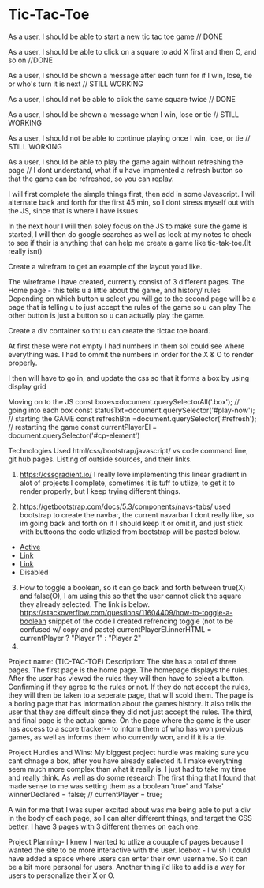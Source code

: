 # Tic-Tac-Toe

As a user, I should be able to start a new tic tac toe game // DONE

As a user, I should be able to click on a square to add X first and then O, and so on //DONE

As a user, I should be shown a message after each turn for if I win, lose, tie or who's turn it is next // STILL WORKING

As a user, I should not be able to click the same square twice // DONE

As a user, I should be shown a message when I win, lose or tie // STILL WORKING

As a user, I should not be able to continue playing once I win, lose, or tie // STILL WORKING

As a user, I should be able to play the game again without refreshing the page // I dont understand, what if u have impmented a refresh button so that the game can be refreshed, so you can replay.

I will first complete the simple things first, then add in some Javascript. I will alternate back and forth for the first 45 min, so I dont stress myself out with the JS, since that is where I have issues

In the next hour I will then soley focus on the JS to make sure the game is started, I will then do google searches as well as look at my notes to check to see if their is anything that can help me create a game like tic-tak-toe.(It really isnt)

Create a wirefram to get an example of the layout youd like.

The wireframe I have created, currently consist of 3 different pages.
The Home page - this tells u a little about the game, and history/ rules
Depending on which button u select you will go to the second page will be a page that is telling u to just accept the rules of the game so u can play
The other button is just a button so u can actually play the game.

Create a div container so tht u can create the tictac toe board.

<div class="container-nine">
    <div class="box">  </div>
    <div class="box">  </div>
    <div class="box">  </div>
    <div class="box"> </div>
    <div class="box"> </div>
    <div class="box">  </div>
    <div class="box"> </div>
    <div class="box"> </div>
    <div class="box"> </div>
</div>

At first these were not empty I had numbers in them soI could see where everything was. I had to ommit the numbers in order for the X & O to render properly.

I then will have to go in, and update the css so that it forms a box by using display grid

Moving on to the JS
const boxes=document.querySelectorAll('.box'); // going into each box
const statusTxt=document.querySelector('#play-now'); // starting the GAME
const refreshBtn =document.querySelector('#refresh'); // restarting the game
const currentPlayerEl = document.querySelector('#cp-element')

Technologies Used html/css/bootstrap/javascript/ vs code command line, git hub pages.
Listing of outside sources, and their links.

1. https://cssgradient.io/
   I really love implementing this linear gradient in alot of projects I complete, sometimes it is tuff to utlize, to get it to render properly, but I keep trying different things.

2. https://getbootstrap.com/docs/5.3/components/navs-tabs/
used bootstrap to create the navbar, the current navarbar I dont really like, so im going back and forth on if I should keep it or omit it, and just stick with buttoons
the code utlizied from bootstrap will be pasted below.
<ul class="nav justify-content-end">
  <li class="nav-item">
    <a class="nav-link active" aria-current="page" href="#">Active</a>
  </li>
  <li class="nav-item">
    <a class="nav-link" href="#">Link</a>
  </li>
  <li class="nav-item">
    <a class="nav-link" href="#">Link</a>
  </li>
  <li class="nav-item">
    <a class="nav-link disabled">Disabled</a>
  </li>
</ul>

3. How to toggle a boolean, so it can go back and forth between true(X) and false(O), I am using this so that the user cannot click the square they already selected. The link is below.
   https://stackoverflow.com/questions/11604409/how-to-toggle-a-boolean
   snippet of the code I created refrencing toggle (not to be confused w/ copy and paste) currentPlayerEl.innerHTML = currentPlayer ? "Player 1" : "Player 2"
4.

Project name: (TIC-TAC-TOE)
Description: The site has a total of three pages. The first page is the home page. The homepage displays the rules. After the user has viewed the rules they will then have to select a button. Confirming if they agree to the rules or not. If they do not accept the rules, they will then be taken to a seperate page, that will scold them. The page is a boring page that has information about the games history. It also tells the user that they are diffcult since they did not just accept the rules. The third, and final page is the actual game. On the page where the game is the user has access to a score tracker-- to inform them of who has won previous games, as well as informs them who currently won, and if it is a tie.

Project Hurdles and Wins:
My biggest project hurdle was making sure you cant chnage a box, after you have already selected it. I make everything seem much more complex than what it really is. I just had to take my time and really think. As well as do some research The first thing that I found that made sense to me was setting them as a boolean 'true' and 'false' winnerDeclared = false; //
currentPlayer = true;

A win for me that I was super excited about was me being able to put a div in the body of each page, so I can alter different things, and target the CSS better. I have 3 pages with 3 different themes on each one.

Project
Planning- I knew I wanted to utlize a couuple of pages because I wanted the site to be more interactive with the user.
Icebox - I wish I could have added a space where users can enter their own username. So it can be a bit more personal for users. Another thing i'd like to add is a way for users to personalize their X or O.
